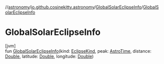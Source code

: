 //[astronomy](../../../index.md)/[io.github.cosinekitty.astronomy](../index.md)/[GlobalSolarEclipseInfo](index.md)/[GlobalSolarEclipseInfo](-global-solar-eclipse-info.md)

# GlobalSolarEclipseInfo

[jvm]\
fun [GlobalSolarEclipseInfo](-global-solar-eclipse-info.md)(kind: [EclipseKind](../-eclipse-kind/index.md), peak: [AstroTime](../-astro-time/index.md), distance: [Double](https://kotlinlang.org/api/latest/jvm/stdlib/kotlin/-double/index.html), latitude: [Double](https://kotlinlang.org/api/latest/jvm/stdlib/kotlin/-double/index.html), longitude: [Double](https://kotlinlang.org/api/latest/jvm/stdlib/kotlin/-double/index.html))
